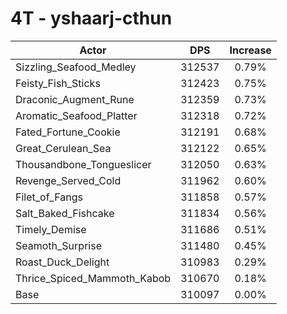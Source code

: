 # 4T - yshaarj-cthun
| Actor | DPS | Increase |
|---|:---:|:---:|
|Sizzling_Seafood_Medley|312537|0.79%|
|Feisty_Fish_Sticks|312423|0.75%|
|Draconic_Augment_Rune|312359|0.73%|
|Aromatic_Seafood_Platter|312318|0.72%|
|Fated_Fortune_Cookie|312191|0.68%|
|Great_Cerulean_Sea|312122|0.65%|
|Thousandbone_Tongueslicer|312050|0.63%|
|Revenge_Served_Cold|311962|0.60%|
|Filet_of_Fangs|311858|0.57%|
|Salt_Baked_Fishcake|311834|0.56%|
|Timely_Demise|311686|0.51%|
|Seamoth_Surprise|311480|0.45%|
|Roast_Duck_Delight|310983|0.29%|
|Thrice_Spiced_Mammoth_Kabob|310670|0.18%|
|Base|310097|0.00%|
